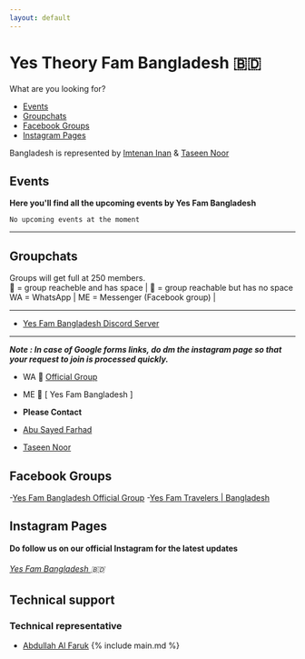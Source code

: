 ```yaml
---
layout: default
---
```


# Yes Theory Fam Bangladesh 🇧🇩

What are you looking for?

- [Events](#events)
- [Groupchats](#groupchats)
- [Facebook Groups](#facebook-groups)
- [Instagram Pages](#instagram-pages)

Bangladesh is represented by [Imtenan Inan](https://www.facebook.com/imtenan11) & [Taseen Noor](https://www.facebook.com/taseen.noor.796)
## Events

**Here you'll find all the upcoming events by Yes Fam Bangladesh**

```
No upcoming events at the moment
```

---

## Groupchats

Groups will get full at 250 members.  
💚 = group reacheble and has space | 💛 = group reachable but has no space  
WA = WhatsApp | ME = Messenger (Facebook group) | 

---

- [Yes Fam Bangladesh Discord Server](https://discord.gg/RNMNfEwf)

---


***Note : In case of Google forms links, do dm the instagram page so that your request to join is processed quickly.***

- WA 💚 [Official Group ](https://chat.whatsapp.com/GeJ37M9nhsL4UynBScxopP)

- ME 💚 [ Yes Fam Bangladesh ]
- **Please Contact**
- [Abu Sayed Farhad](https://www.facebook.com/AS.Farhad9406417)
- [Taseen Noor](https://www.facebook.com/taseen.noor.796)



## Facebook Groups

-[Yes Fam Bangladesh Official Group](https://www.facebook.com/groups/526410704567733/?ref=share)
-[Yes Fam Travelers | Bangladesh ](https://www.facebook.com/groups/YesFamBangladesh/?ref=share)

## Instagram Pages

**Do follow us on our official Instagram for the latest updates** 

###### [Yes Fam Bangladesh ](https://instagram.com/yesfambangladesh?igshid=1qykldf2v75qj) 🇧🇩

## Technical support

### Technical representative

- [Abdullah Al Faruk](https://www.facebook.com/activefaruk7)
{% include main.md %}
